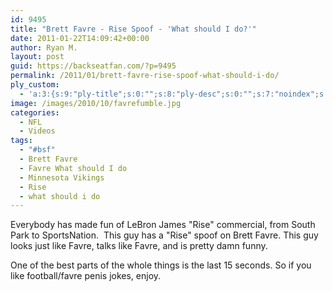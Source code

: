 ```yaml
---
id: 9495
title: "Brett Favre - Rise Spoof - 'What should I do?'"
date: 2011-01-22T14:09:42+00:00
author: Ryan M.
layout: post
guid: https://backseatfan.com/?p=9495
permalink: /2011/01/brett-favre-rise-spoof-what-should-i-do/
ply_custom:
  - 'a:3:{s:9:"ply-title";s:0:"";s:8:"ply-desc";s:0:"";s:7:"noindex";s:0:"";}'
image: /images/2010/10/favrefumble.jpg
categories:
  - NFL
  - Videos
tags:
  - "#bsf"
  - Brett Favre
  - Favre What should I do
  - Minnesota Vikings
  - Rise
  - what should i do
---
```


<div class="entry">
  <p>
    Everybody has made fun of LeBron James "Rise" commercial, from South Park to SportsNation.  This guy has a "Rise" spoof on Brett Favre. This guy looks just like Favre, talks like Favre, and is pretty damn funny.
  </p>

  <p>
  </p>

  <p>
    One of the best parts of the whole things is the last 15 seconds. So if you like football/favre penis jokes, enjoy.
  </p>
</div>
